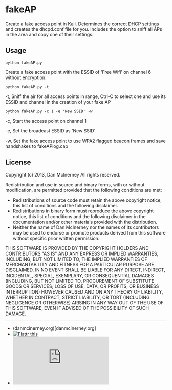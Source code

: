 fakeAP
======

Create a fake access point in Kali. Determines the correct DHCP settings and creates the dhcpd.conf file for you. Includes the option to sniff all APs in the area and copy one of their settings.


Usage
-----


``` shell
python fakeAP.py
```
Create a fake access point with the ESSID of 'Free Wifi' on channel 6 without encryption. 


``` shell
python fakeAP.py -t
```
-t, Sniff the air for all access points in range, Ctrl-C to select one and use its ESSID and channel in the creation of your fake AP


``` shell
python fakeAP.py -c 1 -e 'New SSID' -w
```

-c, Start the access point on channel 1

-e, Set the broadcast ESSID as 'New SSID'

-w, Set the fake access point to use WPA2 flagged beacon frames and save handshakes to fakeAPlog.cap


License
-------
Copyright (c) 2013, Dan McInerney
All rights reserved.

Redistribution and use in source and binary forms, with or without
modification, are permitted provided that the following conditions are met:
* Redistributions of source code must retain the above copyright notice, this list of conditions and the following disclaimer.
* Redistributions in binary form must reproduce the above copyright notice, this list of conditions and the following disclaimer in the documentation and/or other materials provided with the distribution.
* Neither the name of Dan McInerney nor the names of its contributors may be used to endorse or promote products derived from this software without specific prior written permission.

THIS SOFTWARE IS PROVIDED BY THE COPYRIGHT HOLDERS AND CONTRIBUTORS "AS IS" AND
ANY EXPRESS OR IMPLIED WARRANTIES, INCLUDING, BUT NOT LIMITED TO, THE IMPLIED
WARRANTIES OF MERCHANTABILITY AND FITNESS FOR A PARTICULAR PURPOSE ARE
DISCLAIMED. IN NO EVENT SHALL <COPYRIGHT HOLDER> BE LIABLE FOR ANY
DIRECT, INDIRECT, INCIDENTAL, SPECIAL, EXEMPLARY, OR CONSEQUENTIAL DAMAGES
(INCLUDING, BUT NOT LIMITED TO, PROCUREMENT OF SUBSTITUTE GOODS OR SERVICES;
LOSS OF USE, DATA, OR PROFITS; OR BUSINESS INTERRUPTION) HOWEVER CAUSED AND
ON ANY THEORY OF LIABILITY, WHETHER IN CONTRACT, STRICT LIABILITY, OR TORT
(INCLUDING NEGLIGENCE OR OTHERWISE) ARISING IN ANY WAY OUT OF THE USE OF THIS
SOFTWARE, EVEN IF ADVISED OF THE POSSIBILITY OF SUCH DAMAGE.


***
* (danmcinerney.org)[danmcinerney.org]
* [![Flattr this](http://api.flattr.com/button/flattr-badge-large.png)](https://flattr.com/submit/auto?user_id=DanMcInerney&url=https://github.com/DanMcInerney/fakeAP&title=fakeAP&language=&tags=github&category=software) 
* [![Analytics](https://ga-beacon.appspot.com/UA-46613304-4/fakeAP/README.md)](https://github.com/igrigorik/ga-beacon)
